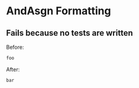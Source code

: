 <!-- gen:mayoverwrite -->
# AndAsgn Formatting

## Fails because no tests are written

Before:
```ruby
foo
```

After:
```ruby
bar
```
